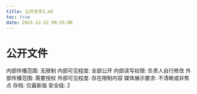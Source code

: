```yaml
---
title: 公开文件2.md
toc: true
date: 2021-12-22 09:25:00
---
```

# 公开文件

内部传播范围: 无限制
内部可见程度: 全部公开
内部读写权限: 负责人自行修改
外部传播范围: 需要授权
外部可见程度: 存在限制内容
媒体展示要求: 不清晰或非焦点
存档: 仅最新版
安全级: 2